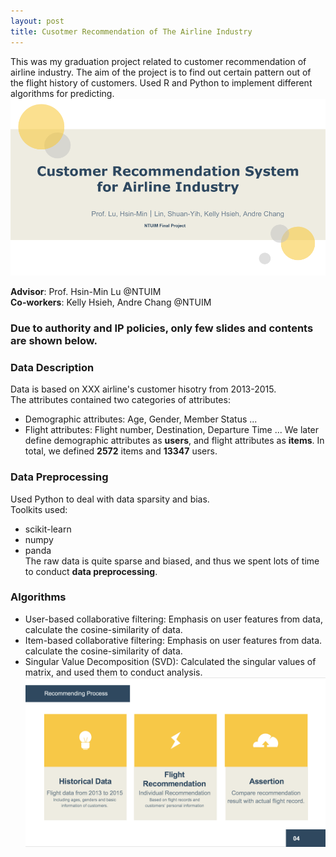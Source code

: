 ```yaml
---
layout: post
title: Cusotmer Recommendation of The Airline Industry
---
```

This was my graduation project related to customer recommendation of airline industry.
The aim of the project is to find out certain pattern out of the flight history of customers.
Used R and Python to implement different algorithms for predicting.
![image-title-here](/img/Cover.jpg) 

**Advisor**: Prof. Hsin-Min Lu @NTUIM  
**Co-workers**: Kelly Hsieh, Andre Chang @NTUIM  

### Due to authority and IP policies, only few slides and contents are shown below.

### Data Description
Data is based on XXX airline's customer hisotry from 2013-2015.  
The attributes contained two categories of attributes:  
- Demographic attributes: Age, Gender, Member Status ...   
- Flight attributes: Flight number, Destination, Departure Time ... 
We later define demographic attributes as **users**, and flight attributes as **items**.
In total, we defined **2572** items and **13347** users.  

### Data Preprocessing
Used Python to deal with data sparsity and bias.  
Toolkits used:
- scikit-learn
- numpy
- panda  
The raw data is quite sparse and biased, and thus we spent lots of time to conduct **data preprocessing**.   

### Algorithms
- User-based collaborative filtering: Emphasis on user features from data, calculate the cosine-similarity of data.  
- Item-based collaborative filtering: Emphasis on user features from data. calculate the cosine-similarity of data.  
- Singular Value Decomposition (SVD): Calculated the singular values of matrix, and used them to conduct analysis.
![image-title-here](/img/Pic1.png)  
  
